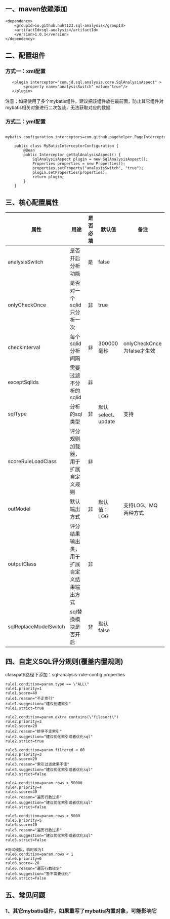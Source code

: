 ## 一、maven依赖添加 ##
    <dependency>
        <groupId>io.github.huht123.sql-analysis</groupId>
        <artifactId>sql-analysis</artifactId>
        <version>1.0.1</version>
    </dependency>
## 二、配置组件 ##
   
### 方式一：xml配置
       <plugin interceptor="com.jd.sql.analysis.core.SqlAnalysisAspect" >
            <property name="analysisSwitch" value="true"/>
       </plugin>

注意：如果使用了多个mybatis组件，建议把该组件放在最前面，防止其它组件对mybatis相关对象进行二次包装，无法获取对应的数据
### 方式二：yml配置
        mybatis.configuration.interceptors=com.github.pagehelper.PageInterceptor,com.jd.rd.intl.mybatis.plugin.condition.ConditionAdderPlugin
    
````
    public class MyBatisInterceptorConfiguration {
        @Bean
        public Interceptor getSqlAnalysisAspect() {
            SqlAnalysisAspect plugin = new SqlAnalysisAspect();
            Properties properties = new Properties();
            properties.setProperty("analysisSwitch", "true");
            plugin.setProperties(properties);
            return plugin;
        }
    }
````

## 三、核心配置属性

| 属性                  | 用途                                       | 是否必填 | 默认值             | 备注                        |
| --------------------- | ------------------------------------------ | -------- | ------------------ | --------------------------- |
| analysisSwitch        | 是否开启分析功能                           | 是       | false              |                             |
| onlyCheckOnce         | 是否对一个sqlid只分析一次                  | 非       | true               |                             |
| checkInterval         | 每个sqlid分析间隔                          | 非       | 300000毫秒         | onlyCheckOnce 为false才生效 |
| exceptSqlIds          | 需要过滤不分析的sqlid                      | 非       |                    |                             |
| sqlType               | 分析的sql类型                              | 非       | 默认select、update | 支持                        |
| scoreRuleLoadClass    | 评分规则加载器，用于扩展自定义规则         | 非       |                    |                             |
| outModel              | 默认输出方式                               | 非       | 默认值：LOG        | 支持LOG、MQ两种方式         |
| outputClass           | 评分结果输出类，用于扩展自定义结果输出方式 | 非       |                    |                             |
| sqlReplaceModelSwitch | sql替换模块是否开启                        | 非       | 默认 false         |                             |



## 四、自定义SQL评分规则(覆盖内置规则)
classpath路径下添加：sql-analysis-rule-config.properties

 
    rule1.condition=param.type == \"ALL\"
    rule1.priority=1
    rule1.score=40
    rule1.reason="不走索引"
    rule1.suggestion="建议创建索引"
    rule1.strict=true
    
    rule2.condition=param.extra contains(\"filesort\")
    rule2.priority=2
    rule2.score=20
    rule2.reason="排序不走索引"
    rule2.suggestion="建议优化索引或者优化sql"
    rule2.strict=true
    
    rule3.condition=param.filtered < 60
    rule3.priority=3
    rule3.score=20
    rule3.reason="索引过滤效果不佳"
    rule3.suggestion="建议优化索引或者优化sql"
    rule3.strict=false
    
    rule4.condition=param.rows > 50000
    rule4.priority=4
    rule4.score=40
    rule4.reason="遍历行数过多"
    rule4.suggestion="建议优化索引或者优化sql"
    rule4.strict=false
    
    rule5.condition=param.rows > 5000
    rule5.priority=5
    rule5.score=10
    rule5.reason="遍历行数过多"
    rule5.suggestion="建议优化索引或者优化sql"
    rule5.strict=false
    
    #测试模拟，临时改为1
    rule6.condition=param.rows < 1
    rule6.priority=6
    rule6.score=-20
    rule6.reason="遍历行数较少"
    rule6.suggestion="暂不需要优化"
    rule6.strict=false
## 五、常见问题
### 1、其它mybatis组件，如果重写了mybatis内置对象，可能影响它
